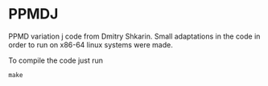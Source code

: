 # PPMDJ
PPMD variation j code from Dmitry Shkarin.
Small adaptations in the code in order to run on x86-64 linux systems were made.

To compile the code just run

```
make
```


